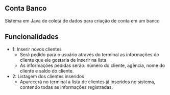 ## Conta Banco

Sistema em Java de coleta de dados para criação de conta em um banco

## Funcionalidades
- 1: Inserir novos clientes
  - Será pedido para o usuário através do terminal as informações do cliente que ele gostaria de inserir na lista.
  - As informações pedidas serão: número do cliente, agência, nome do cliente e saldo do cliente.
- 2: Listagem dos clientes inseridos
  - Aparecerá no terminal a lista de clientes já inseridos no sistema, contendo todas as informações registradas.
